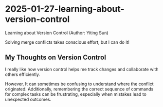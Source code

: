 # 2025-01-27-learning-about-version-control
Learning about Version Control (Author: Yiting Sun)

Solving merge conflicts takes conscious effort, but I can do it!

## My Thoughts on Version Control
I really like how version control helps me track changes and collaborate with others efficiently.  

However, It can sometimes be confusing to understand where the conflict originated. 
Additionally, remembering the correct sequence of commands for complex tasks  can be frustrating, 
especially when mistakes lead to unexpected outcomes.
